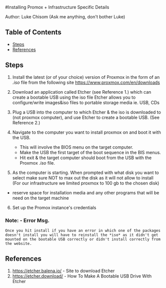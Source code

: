 #Installing Promox + Infrastructure Specific Details

Author: 
    Luke 
    Chisom (Ask me anything, don't bother Luke)

## Table of Contents
* [Steps](#steps) 
* [References](#references)



## Steps

1. Install the latest (or of your choice) version of Proxmox in the form of an *.iso* file from the following site
    https://www.proxmox.com/en/downloads

2. Download an application called Etcher (see Reference 1.) which can create a bootable USB using the iso file
    Etcher allows you to configure/write images&iso files to portable storage media ie. USB, CDs

3. Plug a USB into the computer to which Etcher & the iso is downloaded to (not proxmox computer), and use Etcher to create a bootable USB. (See Reference 2.)

4. Navigate to the computer you want to install proxmox on and boot it with the USB.
    - This will involve the BIOS menu on the target computer.
    - Make the USB the first target of the boot sequence in the BIS menus.
    - Hit exit & the target computer should boot from the USB with the Proxmox *.iso* file.

5. As the computer is starting. When prompted with what disk you want to select make sure NOT to max out the disk as it will not allow to install (For our infrastructure we limited proxmox to 100 gb to the chosen disk)
 - reserve space for installation media and any other programs that will be need on the target machine

6. Set up the Promox instance's credentials

### Note: - Error Msg. 
    Once you hit install if you have an error in which one of the packages doesn't install you will have to reinstall the *iso* as it didn't get mounted on the bootable USB correctly or didn't install correctly from the website. 

## References
1. https://etcher.balena.io/ - Site to download Etcher
2. https://etcher.download/ - How To Make A Bootable USB Drive With Etcher